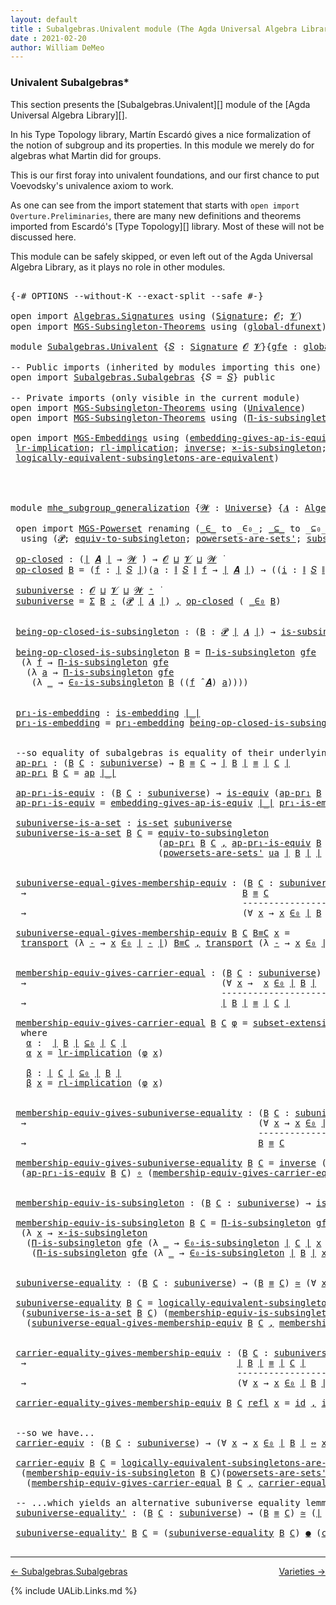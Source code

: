 ```yaml
---
layout: default
title : Subalgebras.Univalent module (The Agda Universal Algebra Library)
date : 2021-02-20
author: William DeMeo
---
```


### <a id="univalent-subalgebras">Univalent Subalgebras*</a>

This section presents the [Subalgebras.Univalent][] module of the [Agda Universal Algebra Library][].

In his Type Topology library, Martín Escardó gives a nice formalization of the notion of subgroup and its properties.  In this module we merely do for algebras what Martin did for groups.


This is our first foray into univalent foundations, and our first chance to put Voevodsky's univalence axiom to work.

As one can see from the import statement that starts with `open import Overture.Preliminaries`, there are many new definitions and theorems imported from Escardó's [Type Topology][] library.  Most of these will not be discussed here.

This module can be safely skipped, or even left out of the Agda Universal Algebra Library, as it plays no role in other modules.


<pre class="Agda">

<a id="994" class="Symbol">{-#</a> <a id="998" class="Keyword">OPTIONS</a> <a id="1006" class="Pragma">--without-K</a> <a id="1018" class="Pragma">--exact-split</a> <a id="1032" class="Pragma">--safe</a> <a id="1039" class="Symbol">#-}</a>

<a id="1044" class="Keyword">open</a> <a id="1049" class="Keyword">import</a> <a id="1056" href="Algebras.Signatures.html" class="Module">Algebras.Signatures</a> <a id="1076" class="Keyword">using</a> <a id="1082" class="Symbol">(</a><a id="1083" href="Algebras.Signatures.html#626" class="Function">Signature</a><a id="1092" class="Symbol">;</a> <a id="1094" href="Overture.Preliminaries.html#8157" class="Generalizable">𝓞</a><a id="1095" class="Symbol">;</a> <a id="1097" href="Universes.html#262" class="Generalizable">𝓥</a><a id="1098" class="Symbol">)</a>
<a id="1100" class="Keyword">open</a> <a id="1105" class="Keyword">import</a> <a id="1112" href="MGS-Subsingleton-Theorems.html" class="Module">MGS-Subsingleton-Theorems</a> <a id="1138" class="Keyword">using</a> <a id="1144" class="Symbol">(</a><a id="1145" href="MGS-Subsingleton-Theorems.html#3468" class="Function">global-dfunext</a><a id="1159" class="Symbol">)</a>

<a id="1162" class="Keyword">module</a> <a id="1169" href="Subalgebras.Univalent.html" class="Module">Subalgebras.Univalent</a> <a id="1191" class="Symbol">{</a><a id="1192" href="Subalgebras.Univalent.html#1192" class="Bound">𝑆</a> <a id="1194" class="Symbol">:</a> <a id="1196" href="Algebras.Signatures.html#626" class="Function">Signature</a> <a id="1206" href="Overture.Preliminaries.html#8157" class="Generalizable">𝓞</a> <a id="1208" href="Universes.html#262" class="Generalizable">𝓥</a><a id="1209" class="Symbol">}{</a><a id="1211" href="Subalgebras.Univalent.html#1211" class="Bound">gfe</a> <a id="1215" class="Symbol">:</a> <a id="1217" href="MGS-Subsingleton-Theorems.html#3468" class="Function">global-dfunext</a><a id="1231" class="Symbol">}</a> <a id="1233" class="Keyword">where</a>

<a id="1240" class="Comment">-- Public imports (inherited by modules importing this one)</a>
<a id="1300" class="Keyword">open</a> <a id="1305" class="Keyword">import</a> <a id="1312" href="Subalgebras.Subalgebras.html" class="Module">Subalgebras.Subalgebras</a> <a id="1336" class="Symbol">{</a><a id="1337" class="Argument">𝑆</a> <a id="1339" class="Symbol">=</a> <a id="1341" href="Subalgebras.Univalent.html#1192" class="Bound">𝑆</a><a id="1342" class="Symbol">}</a> <a id="1344" class="Keyword">public</a>

<a id="1352" class="Comment">-- Private imports (only visible in the current module)</a>
<a id="1408" class="Keyword">open</a> <a id="1413" class="Keyword">import</a> <a id="1420" href="MGS-Subsingleton-Theorems.html" class="Module">MGS-Subsingleton-Theorems</a> <a id="1446" class="Keyword">using</a> <a id="1452" class="Symbol">(</a><a id="1453" href="MGS-Subsingleton-Theorems.html#2964" class="Function">Univalence</a><a id="1463" class="Symbol">)</a>
<a id="1465" class="Keyword">open</a> <a id="1470" class="Keyword">import</a> <a id="1477" href="MGS-Subsingleton-Theorems.html" class="Module">MGS-Subsingleton-Theorems</a> <a id="1503" class="Keyword">using</a> <a id="1509" class="Symbol">(</a><a id="1510" href="MGS-Subsingleton-Theorems.html#393" class="Function">Π-is-subsingleton</a><a id="1527" class="Symbol">)</a>

<a id="1530" class="Keyword">open</a> <a id="1535" class="Keyword">import</a> <a id="1542" href="MGS-Embeddings.html" class="Module">MGS-Embeddings</a> <a id="1557" class="Keyword">using</a> <a id="1563" class="Symbol">(</a><a id="1564" href="MGS-Embeddings.html#3808" class="Function">embedding-gives-ap-is-equiv</a><a id="1591" class="Symbol">;</a> <a id="1593" href="MGS-Embeddings.html#1089" class="Function">pr₁-embedding</a><a id="1606" class="Symbol">;</a>
 <a id="1609" href="MGS-MLTT.html#7135" class="Function">lr-implication</a><a id="1623" class="Symbol">;</a> <a id="1625" href="MGS-MLTT.html#7216" class="Function">rl-implication</a><a id="1639" class="Symbol">;</a> <a id="1641" href="MGS-Equivalences.html#979" class="Function">inverse</a><a id="1648" class="Symbol">;</a> <a id="1650" href="MGS-Solved-Exercises.html#6381" class="Function">×-is-subsingleton</a><a id="1667" class="Symbol">;</a> <a id="1669" href="MGS-Equivalences.html#4956" class="Function Operator">_≃_</a><a id="1672" class="Symbol">;</a> <a id="1674" href="MGS-Equivalences.html#6085" class="Function Operator">_●_</a><a id="1677" class="Symbol">;</a>
 <a id="1680" href="MGS-Solved-Exercises.html#5136" class="Function">logically-equivalent-subsingletons-are-equivalent</a><a id="1729" class="Symbol">)</a>




<a id="1735" class="Keyword">module</a> <a id="mhe_subgroup_generalization"></a><a id="1742" href="Subalgebras.Univalent.html#1742" class="Module Operator">mhe_subgroup_generalization</a> <a id="1770" class="Symbol">{</a><a id="1771" href="Subalgebras.Univalent.html#1771" class="Bound">𝓦</a> <a id="1773" class="Symbol">:</a> <a id="1775" href="Agda.Primitive.html#597" class="Function">Universe</a><a id="1783" class="Symbol">}</a> <a id="1785" class="Symbol">{</a><a id="1786" href="Subalgebras.Univalent.html#1786" class="Bound">𝑨</a> <a id="1788" class="Symbol">:</a> <a id="1790" href="Algebras.Algebras.html#968" class="Function">Algebra</a> <a id="1798" href="Subalgebras.Univalent.html#1771" class="Bound">𝓦</a> <a id="1800" href="Subalgebras.Univalent.html#1192" class="Bound">𝑆</a><a id="1801" class="Symbol">}</a> <a id="1803" class="Symbol">(</a><a id="1804" href="Subalgebras.Univalent.html#1804" class="Bound">ua</a> <a id="1807" class="Symbol">:</a> <a id="1809" href="MGS-Subsingleton-Theorems.html#2964" class="Function">Univalence</a><a id="1819" class="Symbol">)</a> <a id="1821" class="Keyword">where</a>

 <a id="1829" class="Keyword">open</a> <a id="1834" class="Keyword">import</a> <a id="1841" href="MGS-Powerset.html" class="Module">MGS-Powerset</a> <a id="1854" class="Keyword">renaming</a> <a id="1863" class="Symbol">(</a><a id="1864" href="MGS-Powerset.html#4924" class="Function Operator">_∈_</a> <a id="1868" class="Symbol">to</a> <a id="1871" class="Function Operator">_∈₀_</a><a id="1875" class="Symbol">;</a> <a id="1877" href="MGS-Powerset.html#4976" class="Function Operator">_⊆_</a> <a id="1881" class="Symbol">to</a> <a id="1884" class="Function Operator">_⊆₀_</a><a id="1888" class="Symbol">;</a> <a id="1890" href="MGS-Powerset.html#5040" class="Function">∈-is-subsingleton</a> <a id="1908" class="Symbol">to</a> <a id="1911" class="Function">∈₀-is-subsingleton</a><a id="1929" class="Symbol">)</a>
  <a id="1933" class="Keyword">using</a> <a id="1939" class="Symbol">(</a><a id="1940" href="MGS-Powerset.html#4551" class="Function">𝓟</a><a id="1941" class="Symbol">;</a> <a id="1943" href="MGS-Solved-Exercises.html#1652" class="Function">equiv-to-subsingleton</a><a id="1964" class="Symbol">;</a> <a id="1966" href="MGS-Powerset.html#4586" class="Function">powersets-are-sets&#39;</a><a id="1985" class="Symbol">;</a> <a id="1987" href="MGS-Powerset.html#6079" class="Function">subset-extensionality&#39;</a><a id="2009" class="Symbol">;</a> <a id="2011" href="MGS-Powerset.html#382" class="Function">propext</a><a id="2018" class="Symbol">;</a> <a id="2020" href="MGS-Powerset.html#2957" class="Function Operator">_holds</a><a id="2026" class="Symbol">;</a> <a id="2028" href="MGS-Powerset.html#2893" class="Function">Ω</a><a id="2029" class="Symbol">)</a>

 <a id="mhe_subgroup_generalization.op-closed"></a><a id="2033" href="Subalgebras.Univalent.html#2033" class="Function">op-closed</a> <a id="2043" class="Symbol">:</a> <a id="2045" class="Symbol">(</a><a id="2046" href="Overture.Preliminaries.html#13832" class="Function Operator">∣</a> <a id="2048" href="Subalgebras.Univalent.html#1786" class="Bound">𝑨</a> <a id="2050" href="Overture.Preliminaries.html#13832" class="Function Operator">∣</a> <a id="2052" class="Symbol">→</a> <a id="2054" href="Subalgebras.Univalent.html#1771" class="Bound">𝓦</a> <a id="2056" href="Universes.html#403" class="Function Operator">̇</a><a id="2057" class="Symbol">)</a> <a id="2059" class="Symbol">→</a> <a id="2061" href="Subalgebras.Univalent.html#1206" class="Bound">𝓞</a> <a id="2063" href="Agda.Primitive.html#810" class="Function Operator">⊔</a> <a id="2065" href="Subalgebras.Univalent.html#1208" class="Bound">𝓥</a> <a id="2067" href="Agda.Primitive.html#810" class="Function Operator">⊔</a> <a id="2069" href="Subalgebras.Univalent.html#1771" class="Bound">𝓦</a> <a id="2071" href="Universes.html#403" class="Function Operator">̇</a>
 <a id="2074" href="Subalgebras.Univalent.html#2033" class="Function">op-closed</a> <a id="2084" href="Subalgebras.Univalent.html#2084" class="Bound">B</a> <a id="2086" class="Symbol">=</a> <a id="2088" class="Symbol">(</a><a id="2089" href="Subalgebras.Univalent.html#2089" class="Bound">f</a> <a id="2091" class="Symbol">:</a> <a id="2093" href="Overture.Preliminaries.html#13832" class="Function Operator">∣</a> <a id="2095" href="Subalgebras.Univalent.html#1192" class="Bound">𝑆</a> <a id="2097" href="Overture.Preliminaries.html#13832" class="Function Operator">∣</a><a id="2098" class="Symbol">)(</a><a id="2100" href="Subalgebras.Univalent.html#2100" class="Bound">a</a> <a id="2102" class="Symbol">:</a> <a id="2104" href="Overture.Preliminaries.html#13884" class="Function Operator">∥</a> <a id="2106" href="Subalgebras.Univalent.html#1192" class="Bound">𝑆</a> <a id="2108" href="Overture.Preliminaries.html#13884" class="Function Operator">∥</a> <a id="2110" href="Subalgebras.Univalent.html#2089" class="Bound">f</a> <a id="2112" class="Symbol">→</a> <a id="2114" href="Overture.Preliminaries.html#13832" class="Function Operator">∣</a> <a id="2116" href="Subalgebras.Univalent.html#1786" class="Bound">𝑨</a> <a id="2118" href="Overture.Preliminaries.html#13832" class="Function Operator">∣</a><a id="2119" class="Symbol">)</a> <a id="2121" class="Symbol">→</a> <a id="2123" class="Symbol">((</a><a id="2125" href="Subalgebras.Univalent.html#2125" class="Bound">i</a> <a id="2127" class="Symbol">:</a> <a id="2129" href="Overture.Preliminaries.html#13884" class="Function Operator">∥</a> <a id="2131" href="Subalgebras.Univalent.html#1192" class="Bound">𝑆</a> <a id="2133" href="Overture.Preliminaries.html#13884" class="Function Operator">∥</a> <a id="2135" href="Subalgebras.Univalent.html#2089" class="Bound">f</a><a id="2136" class="Symbol">)</a> <a id="2138" class="Symbol">→</a> <a id="2140" href="Subalgebras.Univalent.html#2084" class="Bound">B</a> <a id="2142" class="Symbol">(</a><a id="2143" href="Subalgebras.Univalent.html#2100" class="Bound">a</a> <a id="2145" href="Subalgebras.Univalent.html#2125" class="Bound">i</a><a id="2146" class="Symbol">))</a> <a id="2149" class="Symbol">→</a> <a id="2151" href="Subalgebras.Univalent.html#2084" class="Bound">B</a> <a id="2153" class="Symbol">((</a><a id="2155" href="Subalgebras.Univalent.html#2089" class="Bound">f</a> <a id="2157" href="Algebras.Algebras.html#3204" class="Function Operator">̂</a> <a id="2159" href="Subalgebras.Univalent.html#1786" class="Bound">𝑨</a><a id="2160" class="Symbol">)</a> <a id="2162" href="Subalgebras.Univalent.html#2100" class="Bound">a</a><a id="2163" class="Symbol">)</a>

 <a id="mhe_subgroup_generalization.subuniverse"></a><a id="2167" href="Subalgebras.Univalent.html#2167" class="Function">subuniverse</a> <a id="2179" class="Symbol">:</a> <a id="2181" href="Subalgebras.Univalent.html#1206" class="Bound">𝓞</a> <a id="2183" href="Agda.Primitive.html#810" class="Function Operator">⊔</a> <a id="2185" href="Subalgebras.Univalent.html#1208" class="Bound">𝓥</a> <a id="2187" href="Agda.Primitive.html#810" class="Function Operator">⊔</a> <a id="2189" href="Subalgebras.Univalent.html#1771" class="Bound">𝓦</a> <a id="2191" href="Agda.Primitive.html#780" class="Function Operator">⁺</a> <a id="2193" href="Universes.html#403" class="Function Operator">̇</a>
 <a id="2196" href="Subalgebras.Univalent.html#2167" class="Function">subuniverse</a> <a id="2208" class="Symbol">=</a> <a id="2210" href="MGS-MLTT.html#3074" class="Function">Σ</a> <a id="2212" href="Subalgebras.Univalent.html#2212" class="Bound">B</a> <a id="2214" href="MGS-MLTT.html#3074" class="Function">꞉</a> <a id="2216" class="Symbol">(</a><a id="2217" href="MGS-Powerset.html#4551" class="Function">𝓟</a> <a id="2219" href="Overture.Preliminaries.html#13832" class="Function Operator">∣</a> <a id="2221" href="Subalgebras.Univalent.html#1786" class="Bound">𝑨</a> <a id="2223" href="Overture.Preliminaries.html#13832" class="Function Operator">∣</a><a id="2224" class="Symbol">)</a> <a id="2226" href="MGS-MLTT.html#3074" class="Function">,</a> <a id="2228" href="Subalgebras.Univalent.html#2033" class="Function">op-closed</a> <a id="2238" class="Symbol">(</a> <a id="2240" href="Subalgebras.Univalent.html#1871" class="Function Operator">_∈₀</a> <a id="2244" href="Subalgebras.Univalent.html#2212" class="Bound">B</a><a id="2245" class="Symbol">)</a>


 <a id="mhe_subgroup_generalization.being-op-closed-is-subsingleton"></a><a id="2250" href="Subalgebras.Univalent.html#2250" class="Function">being-op-closed-is-subsingleton</a> <a id="2282" class="Symbol">:</a> <a id="2284" class="Symbol">(</a><a id="2285" href="Subalgebras.Univalent.html#2285" class="Bound">B</a> <a id="2287" class="Symbol">:</a> <a id="2289" href="MGS-Powerset.html#4551" class="Function">𝓟</a> <a id="2291" href="Overture.Preliminaries.html#13832" class="Function Operator">∣</a> <a id="2293" href="Subalgebras.Univalent.html#1786" class="Bound">𝑨</a> <a id="2295" href="Overture.Preliminaries.html#13832" class="Function Operator">∣</a><a id="2296" class="Symbol">)</a> <a id="2298" class="Symbol">→</a> <a id="2300" href="MGS-Basic-UF.html#743" class="Function">is-subsingleton</a> <a id="2316" class="Symbol">(</a><a id="2317" href="Subalgebras.Univalent.html#2033" class="Function">op-closed</a> <a id="2327" class="Symbol">(</a> <a id="2329" href="Subalgebras.Univalent.html#1871" class="Function Operator">_∈₀</a> <a id="2333" href="Subalgebras.Univalent.html#2285" class="Bound">B</a> <a id="2335" class="Symbol">))</a>

 <a id="2340" href="Subalgebras.Univalent.html#2250" class="Function">being-op-closed-is-subsingleton</a> <a id="2372" href="Subalgebras.Univalent.html#2372" class="Bound">B</a> <a id="2374" class="Symbol">=</a> <a id="2376" href="MGS-Subsingleton-Theorems.html#393" class="Function">Π-is-subsingleton</a> <a id="2394" href="Subalgebras.Univalent.html#1211" class="Bound">gfe</a>
  <a id="2400" class="Symbol">(λ</a> <a id="2403" href="Subalgebras.Univalent.html#2403" class="Bound">f</a> <a id="2405" class="Symbol">→</a> <a id="2407" href="MGS-Subsingleton-Theorems.html#393" class="Function">Π-is-subsingleton</a> <a id="2425" href="Subalgebras.Univalent.html#1211" class="Bound">gfe</a>
   <a id="2432" class="Symbol">(λ</a> <a id="2435" href="Subalgebras.Univalent.html#2435" class="Bound">a</a> <a id="2437" class="Symbol">→</a> <a id="2439" href="MGS-Subsingleton-Theorems.html#393" class="Function">Π-is-subsingleton</a> <a id="2457" href="Subalgebras.Univalent.html#1211" class="Bound">gfe</a>
    <a id="2465" class="Symbol">(λ</a> <a id="2468" href="Subalgebras.Univalent.html#2468" class="Bound">_</a> <a id="2470" class="Symbol">→</a> <a id="2472" href="Subalgebras.Univalent.html#1911" class="Function">∈₀-is-subsingleton</a> <a id="2491" href="Subalgebras.Univalent.html#2372" class="Bound">B</a> <a id="2493" class="Symbol">((</a><a id="2495" href="Subalgebras.Univalent.html#2403" class="Bound">f</a> <a id="2497" href="Algebras.Algebras.html#3204" class="Function Operator">̂</a> <a id="2499" href="Subalgebras.Univalent.html#1786" class="Bound">𝑨</a><a id="2500" class="Symbol">)</a> <a id="2502" href="Subalgebras.Univalent.html#2435" class="Bound">a</a><a id="2503" class="Symbol">))))</a>


 <a id="mhe_subgroup_generalization.pr₁-is-embedding"></a><a id="2511" href="Subalgebras.Univalent.html#2511" class="Function">pr₁-is-embedding</a> <a id="2528" class="Symbol">:</a> <a id="2530" href="MGS-Embeddings.html#384" class="Function">is-embedding</a> <a id="2543" href="Overture.Preliminaries.html#13832" class="Function Operator">∣_∣</a>
 <a id="2548" href="Subalgebras.Univalent.html#2511" class="Function">pr₁-is-embedding</a> <a id="2565" class="Symbol">=</a> <a id="2567" href="MGS-Embeddings.html#1089" class="Function">pr₁-embedding</a> <a id="2581" href="Subalgebras.Univalent.html#2250" class="Function">being-op-closed-is-subsingleton</a>


 <a id="2616" class="Comment">--so equality of subalgebras is equality of their underlying subsets in the powerset:</a>
 <a id="mhe_subgroup_generalization.ap-pr₁"></a><a id="2703" href="Subalgebras.Univalent.html#2703" class="Function">ap-pr₁</a> <a id="2710" class="Symbol">:</a> <a id="2712" class="Symbol">(</a><a id="2713" href="Subalgebras.Univalent.html#2713" class="Bound">B</a> <a id="2715" href="Subalgebras.Univalent.html#2715" class="Bound">C</a> <a id="2717" class="Symbol">:</a> <a id="2719" href="Subalgebras.Univalent.html#2167" class="Function">subuniverse</a><a id="2730" class="Symbol">)</a> <a id="2732" class="Symbol">→</a> <a id="2734" href="Subalgebras.Univalent.html#2713" class="Bound">B</a> <a id="2736" href="Overture.Equality.html#2419" class="Datatype Operator">≡</a> <a id="2738" href="Subalgebras.Univalent.html#2715" class="Bound">C</a> <a id="2740" class="Symbol">→</a> <a id="2742" href="Overture.Preliminaries.html#13832" class="Function Operator">∣</a> <a id="2744" href="Subalgebras.Univalent.html#2713" class="Bound">B</a> <a id="2746" href="Overture.Preliminaries.html#13832" class="Function Operator">∣</a> <a id="2748" href="Overture.Equality.html#2419" class="Datatype Operator">≡</a> <a id="2750" href="Overture.Preliminaries.html#13832" class="Function Operator">∣</a> <a id="2752" href="Subalgebras.Univalent.html#2715" class="Bound">C</a> <a id="2754" href="Overture.Preliminaries.html#13832" class="Function Operator">∣</a>
 <a id="2757" href="Subalgebras.Univalent.html#2703" class="Function">ap-pr₁</a> <a id="2764" href="Subalgebras.Univalent.html#2764" class="Bound">B</a> <a id="2766" href="Subalgebras.Univalent.html#2766" class="Bound">C</a> <a id="2768" class="Symbol">=</a> <a id="2770" href="MGS-MLTT.html#6613" class="Function">ap</a> <a id="2773" href="Overture.Preliminaries.html#13832" class="Function Operator">∣_∣</a>

 <a id="mhe_subgroup_generalization.ap-pr₁-is-equiv"></a><a id="2779" href="Subalgebras.Univalent.html#2779" class="Function">ap-pr₁-is-equiv</a> <a id="2795" class="Symbol">:</a> <a id="2797" class="Symbol">(</a><a id="2798" href="Subalgebras.Univalent.html#2798" class="Bound">B</a> <a id="2800" href="Subalgebras.Univalent.html#2800" class="Bound">C</a> <a id="2802" class="Symbol">:</a> <a id="2804" href="Subalgebras.Univalent.html#2167" class="Function">subuniverse</a><a id="2815" class="Symbol">)</a> <a id="2817" class="Symbol">→</a> <a id="2819" href="MGS-Equivalences.html#868" class="Function">is-equiv</a> <a id="2828" class="Symbol">(</a><a id="2829" href="Subalgebras.Univalent.html#2703" class="Function">ap-pr₁</a> <a id="2836" href="Subalgebras.Univalent.html#2798" class="Bound">B</a> <a id="2838" href="Subalgebras.Univalent.html#2800" class="Bound">C</a><a id="2839" class="Symbol">)</a>
 <a id="2842" href="Subalgebras.Univalent.html#2779" class="Function">ap-pr₁-is-equiv</a> <a id="2858" class="Symbol">=</a> <a id="2860" href="MGS-Embeddings.html#3808" class="Function">embedding-gives-ap-is-equiv</a> <a id="2888" href="Overture.Preliminaries.html#13832" class="Function Operator">∣_∣</a> <a id="2892" href="Subalgebras.Univalent.html#2511" class="Function">pr₁-is-embedding</a>

 <a id="mhe_subgroup_generalization.subuniverse-is-a-set"></a><a id="2911" href="Subalgebras.Univalent.html#2911" class="Function">subuniverse-is-a-set</a> <a id="2932" class="Symbol">:</a> <a id="2934" href="MGS-Basic-UF.html#1925" class="Function">is-set</a> <a id="2941" href="Subalgebras.Univalent.html#2167" class="Function">subuniverse</a>
 <a id="2954" href="Subalgebras.Univalent.html#2911" class="Function">subuniverse-is-a-set</a> <a id="2975" href="Subalgebras.Univalent.html#2975" class="Bound">B</a> <a id="2977" href="Subalgebras.Univalent.html#2977" class="Bound">C</a> <a id="2979" class="Symbol">=</a> <a id="2981" href="MGS-Solved-Exercises.html#1652" class="Function">equiv-to-subsingleton</a>
                            <a id="3031" class="Symbol">(</a><a id="3032" href="Subalgebras.Univalent.html#2703" class="Function">ap-pr₁</a> <a id="3039" href="Subalgebras.Univalent.html#2975" class="Bound">B</a> <a id="3041" href="Subalgebras.Univalent.html#2977" class="Bound">C</a> <a id="3043" href="Overture.Preliminaries.html#13136" class="InductiveConstructor Operator">,</a> <a id="3045" href="Subalgebras.Univalent.html#2779" class="Function">ap-pr₁-is-equiv</a> <a id="3061" href="Subalgebras.Univalent.html#2975" class="Bound">B</a> <a id="3063" href="Subalgebras.Univalent.html#2977" class="Bound">C</a><a id="3064" class="Symbol">)</a>
                            <a id="3094" class="Symbol">(</a><a id="3095" href="MGS-Powerset.html#4586" class="Function">powersets-are-sets&#39;</a> <a id="3115" href="Subalgebras.Univalent.html#1804" class="Bound">ua</a> <a id="3118" href="Overture.Preliminaries.html#13832" class="Function Operator">∣</a> <a id="3120" href="Subalgebras.Univalent.html#2975" class="Bound">B</a> <a id="3122" href="Overture.Preliminaries.html#13832" class="Function Operator">∣</a> <a id="3124" href="Overture.Preliminaries.html#13832" class="Function Operator">∣</a> <a id="3126" href="Subalgebras.Univalent.html#2977" class="Bound">C</a> <a id="3128" href="Overture.Preliminaries.html#13832" class="Function Operator">∣</a><a id="3129" class="Symbol">)</a>


 <a id="mhe_subgroup_generalization.subuniverse-equal-gives-membership-equiv"></a><a id="3134" href="Subalgebras.Univalent.html#3134" class="Function">subuniverse-equal-gives-membership-equiv</a> <a id="3175" class="Symbol">:</a> <a id="3177" class="Symbol">(</a><a id="3178" href="Subalgebras.Univalent.html#3178" class="Bound">B</a> <a id="3180" href="Subalgebras.Univalent.html#3180" class="Bound">C</a> <a id="3182" class="Symbol">:</a> <a id="3184" href="Subalgebras.Univalent.html#2167" class="Function">subuniverse</a><a id="3195" class="Symbol">)</a>
  <a id="3199" class="Symbol">→</a>                                         <a id="3241" href="Subalgebras.Univalent.html#3178" class="Bound">B</a> <a id="3243" href="Overture.Equality.html#2419" class="Datatype Operator">≡</a> <a id="3245" href="Subalgebras.Univalent.html#3180" class="Bound">C</a>
                                            <a id="3291" class="Comment">---------------------</a>
  <a id="3315" class="Symbol">→</a>                                         <a id="3357" class="Symbol">(∀</a> <a id="3360" href="Subalgebras.Univalent.html#3360" class="Bound">x</a> <a id="3362" class="Symbol">→</a> <a id="3364" href="Subalgebras.Univalent.html#3360" class="Bound">x</a> <a id="3366" href="Subalgebras.Univalent.html#1871" class="Function Operator">∈₀</a> <a id="3369" href="Overture.Preliminaries.html#13832" class="Function Operator">∣</a> <a id="3371" href="Subalgebras.Univalent.html#3178" class="Bound">B</a> <a id="3373" href="Overture.Preliminaries.html#13832" class="Function Operator">∣</a> <a id="3375" href="MGS-MLTT.html#7082" class="Function Operator">⇔</a> <a id="3377" href="Subalgebras.Univalent.html#3360" class="Bound">x</a> <a id="3379" href="Subalgebras.Univalent.html#1871" class="Function Operator">∈₀</a> <a id="3382" href="Overture.Preliminaries.html#13832" class="Function Operator">∣</a> <a id="3384" href="Subalgebras.Univalent.html#3180" class="Bound">C</a> <a id="3386" href="Overture.Preliminaries.html#13832" class="Function Operator">∣</a><a id="3387" class="Symbol">)</a>

 <a id="3391" href="Subalgebras.Univalent.html#3134" class="Function">subuniverse-equal-gives-membership-equiv</a> <a id="3432" href="Subalgebras.Univalent.html#3432" class="Bound">B</a> <a id="3434" href="Subalgebras.Univalent.html#3434" class="Bound">C</a> <a id="3436" href="Subalgebras.Univalent.html#3436" class="Bound">B≡C</a> <a id="3440" href="Subalgebras.Univalent.html#3440" class="Bound">x</a> <a id="3442" class="Symbol">=</a>
  <a id="3446" href="MGS-MLTT.html#4946" class="Function">transport</a> <a id="3456" class="Symbol">(λ</a> <a id="3459" href="Subalgebras.Univalent.html#3459" class="Bound">-</a> <a id="3461" class="Symbol">→</a> <a id="3463" href="Subalgebras.Univalent.html#3440" class="Bound">x</a> <a id="3465" href="Subalgebras.Univalent.html#1871" class="Function Operator">∈₀</a> <a id="3468" href="Overture.Preliminaries.html#13832" class="Function Operator">∣</a> <a id="3470" href="Subalgebras.Univalent.html#3459" class="Bound">-</a> <a id="3472" href="Overture.Preliminaries.html#13832" class="Function Operator">∣</a><a id="3473" class="Symbol">)</a> <a id="3475" href="Subalgebras.Univalent.html#3436" class="Bound">B≡C</a> <a id="3479" href="Overture.Preliminaries.html#13136" class="InductiveConstructor Operator">,</a> <a id="3481" href="MGS-MLTT.html#4946" class="Function">transport</a> <a id="3491" class="Symbol">(λ</a> <a id="3494" href="Subalgebras.Univalent.html#3494" class="Bound">-</a> <a id="3496" class="Symbol">→</a> <a id="3498" href="Subalgebras.Univalent.html#3440" class="Bound">x</a> <a id="3500" href="Subalgebras.Univalent.html#1871" class="Function Operator">∈₀</a> <a id="3503" href="Overture.Preliminaries.html#13832" class="Function Operator">∣</a> <a id="3505" href="Subalgebras.Univalent.html#3494" class="Bound">-</a> <a id="3507" href="Overture.Preliminaries.html#13832" class="Function Operator">∣</a> <a id="3509" class="Symbol">)</a> <a id="3511" class="Symbol">(</a> <a id="3513" href="Subalgebras.Univalent.html#3436" class="Bound">B≡C</a> <a id="3517" href="MGS-MLTT.html#6125" class="Function Operator">⁻¹</a> <a id="3520" class="Symbol">)</a>


 <a id="mhe_subgroup_generalization.membership-equiv-gives-carrier-equal"></a><a id="3525" href="Subalgebras.Univalent.html#3525" class="Function">membership-equiv-gives-carrier-equal</a> <a id="3562" class="Symbol">:</a> <a id="3564" class="Symbol">(</a><a id="3565" href="Subalgebras.Univalent.html#3565" class="Bound">B</a> <a id="3567" href="Subalgebras.Univalent.html#3567" class="Bound">C</a> <a id="3569" class="Symbol">:</a> <a id="3571" href="Subalgebras.Univalent.html#2167" class="Function">subuniverse</a><a id="3582" class="Symbol">)</a>
  <a id="3586" class="Symbol">→</a>                                     <a id="3624" class="Symbol">(∀</a> <a id="3627" href="Subalgebras.Univalent.html#3627" class="Bound">x</a> <a id="3629" class="Symbol">→</a>  <a id="3632" href="Subalgebras.Univalent.html#3627" class="Bound">x</a> <a id="3634" href="Subalgebras.Univalent.html#1871" class="Function Operator">∈₀</a> <a id="3637" href="Overture.Preliminaries.html#13832" class="Function Operator">∣</a> <a id="3639" href="Subalgebras.Univalent.html#3565" class="Bound">B</a> <a id="3641" href="Overture.Preliminaries.html#13832" class="Function Operator">∣</a>  <a id="3644" href="MGS-MLTT.html#7082" class="Function Operator">⇔</a>  <a id="3647" href="Subalgebras.Univalent.html#3627" class="Bound">x</a> <a id="3649" href="Subalgebras.Univalent.html#1871" class="Function Operator">∈₀</a> <a id="3652" href="Overture.Preliminaries.html#13832" class="Function Operator">∣</a> <a id="3654" href="Subalgebras.Univalent.html#3567" class="Bound">C</a> <a id="3656" href="Overture.Preliminaries.html#13832" class="Function Operator">∣</a><a id="3657" class="Symbol">)</a>
                                        <a id="3699" class="Comment">--------------------------------</a>
  <a id="3734" class="Symbol">→</a>                                     <a id="3772" href="Overture.Preliminaries.html#13832" class="Function Operator">∣</a> <a id="3774" href="Subalgebras.Univalent.html#3565" class="Bound">B</a> <a id="3776" href="Overture.Preliminaries.html#13832" class="Function Operator">∣</a> <a id="3778" href="Overture.Equality.html#2419" class="Datatype Operator">≡</a> <a id="3780" href="Overture.Preliminaries.html#13832" class="Function Operator">∣</a> <a id="3782" href="Subalgebras.Univalent.html#3567" class="Bound">C</a> <a id="3784" href="Overture.Preliminaries.html#13832" class="Function Operator">∣</a>

 <a id="3788" href="Subalgebras.Univalent.html#3525" class="Function">membership-equiv-gives-carrier-equal</a> <a id="3825" href="Subalgebras.Univalent.html#3825" class="Bound">B</a> <a id="3827" href="Subalgebras.Univalent.html#3827" class="Bound">C</a> <a id="3829" href="Subalgebras.Univalent.html#3829" class="Bound">φ</a> <a id="3831" class="Symbol">=</a> <a id="3833" href="MGS-Powerset.html#6079" class="Function">subset-extensionality&#39;</a> <a id="3856" href="Subalgebras.Univalent.html#1804" class="Bound">ua</a> <a id="3859" href="Subalgebras.Univalent.html#3874" class="Function">α</a> <a id="3861" href="Subalgebras.Univalent.html#3928" class="Function">β</a>
  <a id="3865" class="Keyword">where</a>
   <a id="3874" href="Subalgebras.Univalent.html#3874" class="Function">α</a> <a id="3876" class="Symbol">:</a>  <a id="3879" href="Overture.Preliminaries.html#13832" class="Function Operator">∣</a> <a id="3881" href="Subalgebras.Univalent.html#3825" class="Bound">B</a> <a id="3883" href="Overture.Preliminaries.html#13832" class="Function Operator">∣</a> <a id="3885" href="Subalgebras.Univalent.html#1884" class="Function Operator">⊆₀</a> <a id="3888" href="Overture.Preliminaries.html#13832" class="Function Operator">∣</a> <a id="3890" href="Subalgebras.Univalent.html#3827" class="Bound">C</a> <a id="3892" href="Overture.Preliminaries.html#13832" class="Function Operator">∣</a>
   <a id="3897" href="Subalgebras.Univalent.html#3874" class="Function">α</a> <a id="3899" href="Subalgebras.Univalent.html#3899" class="Bound">x</a> <a id="3901" class="Symbol">=</a> <a id="3903" href="MGS-MLTT.html#7135" class="Function">lr-implication</a> <a id="3918" class="Symbol">(</a><a id="3919" href="Subalgebras.Univalent.html#3829" class="Bound">φ</a> <a id="3921" href="Subalgebras.Univalent.html#3899" class="Bound">x</a><a id="3922" class="Symbol">)</a>

   <a id="3928" href="Subalgebras.Univalent.html#3928" class="Function">β</a> <a id="3930" class="Symbol">:</a> <a id="3932" href="Overture.Preliminaries.html#13832" class="Function Operator">∣</a> <a id="3934" href="Subalgebras.Univalent.html#3827" class="Bound">C</a> <a id="3936" href="Overture.Preliminaries.html#13832" class="Function Operator">∣</a> <a id="3938" href="Subalgebras.Univalent.html#1884" class="Function Operator">⊆₀</a> <a id="3941" href="Overture.Preliminaries.html#13832" class="Function Operator">∣</a> <a id="3943" href="Subalgebras.Univalent.html#3825" class="Bound">B</a> <a id="3945" href="Overture.Preliminaries.html#13832" class="Function Operator">∣</a>
   <a id="3950" href="Subalgebras.Univalent.html#3928" class="Function">β</a> <a id="3952" href="Subalgebras.Univalent.html#3952" class="Bound">x</a> <a id="3954" class="Symbol">=</a> <a id="3956" href="MGS-MLTT.html#7216" class="Function">rl-implication</a> <a id="3971" class="Symbol">(</a><a id="3972" href="Subalgebras.Univalent.html#3829" class="Bound">φ</a> <a id="3974" href="Subalgebras.Univalent.html#3952" class="Bound">x</a><a id="3975" class="Symbol">)</a>


 <a id="mhe_subgroup_generalization.membership-equiv-gives-subuniverse-equality"></a><a id="3980" href="Subalgebras.Univalent.html#3980" class="Function">membership-equiv-gives-subuniverse-equality</a> <a id="4024" class="Symbol">:</a> <a id="4026" class="Symbol">(</a><a id="4027" href="Subalgebras.Univalent.html#4027" class="Bound">B</a> <a id="4029" href="Subalgebras.Univalent.html#4029" class="Bound">C</a> <a id="4031" class="Symbol">:</a> <a id="4033" href="Subalgebras.Univalent.html#2167" class="Function">subuniverse</a><a id="4044" class="Symbol">)</a>
  <a id="4048" class="Symbol">→</a>                                            <a id="4093" class="Symbol">(∀</a> <a id="4096" href="Subalgebras.Univalent.html#4096" class="Bound">x</a> <a id="4098" class="Symbol">→</a> <a id="4100" href="Subalgebras.Univalent.html#4096" class="Bound">x</a> <a id="4102" href="Subalgebras.Univalent.html#1871" class="Function Operator">∈₀</a> <a id="4105" href="Overture.Preliminaries.html#13832" class="Function Operator">∣</a> <a id="4107" href="Subalgebras.Univalent.html#4027" class="Bound">B</a> <a id="4109" href="Overture.Preliminaries.html#13832" class="Function Operator">∣</a> <a id="4111" href="MGS-MLTT.html#7082" class="Function Operator">⇔</a> <a id="4113" href="Subalgebras.Univalent.html#4096" class="Bound">x</a> <a id="4115" href="Subalgebras.Univalent.html#1871" class="Function Operator">∈₀</a> <a id="4118" href="Overture.Preliminaries.html#13832" class="Function Operator">∣</a> <a id="4120" href="Subalgebras.Univalent.html#4029" class="Bound">C</a> <a id="4122" href="Overture.Preliminaries.html#13832" class="Function Operator">∣</a><a id="4123" class="Symbol">)</a>
                                               <a id="4172" class="Comment">-----------------------------</a>
  <a id="4204" class="Symbol">→</a>                                            <a id="4249" href="Subalgebras.Univalent.html#4027" class="Bound">B</a> <a id="4251" href="Overture.Equality.html#2419" class="Datatype Operator">≡</a> <a id="4253" href="Subalgebras.Univalent.html#4029" class="Bound">C</a>

 <a id="4257" href="Subalgebras.Univalent.html#3980" class="Function">membership-equiv-gives-subuniverse-equality</a> <a id="4301" href="Subalgebras.Univalent.html#4301" class="Bound">B</a> <a id="4303" href="Subalgebras.Univalent.html#4303" class="Bound">C</a> <a id="4305" class="Symbol">=</a> <a id="4307" href="MGS-Equivalences.html#979" class="Function">inverse</a> <a id="4315" class="Symbol">(</a><a id="4316" href="Subalgebras.Univalent.html#2703" class="Function">ap-pr₁</a> <a id="4323" href="Subalgebras.Univalent.html#4301" class="Bound">B</a> <a id="4325" href="Subalgebras.Univalent.html#4303" class="Bound">C</a><a id="4326" class="Symbol">)</a>
  <a id="4330" class="Symbol">(</a><a id="4331" href="Subalgebras.Univalent.html#2779" class="Function">ap-pr₁-is-equiv</a> <a id="4347" href="Subalgebras.Univalent.html#4301" class="Bound">B</a> <a id="4349" href="Subalgebras.Univalent.html#4303" class="Bound">C</a><a id="4350" class="Symbol">)</a> <a id="4352" href="MGS-MLTT.html#3813" class="Function Operator">∘</a> <a id="4354" class="Symbol">(</a><a id="4355" href="Subalgebras.Univalent.html#3525" class="Function">membership-equiv-gives-carrier-equal</a> <a id="4392" href="Subalgebras.Univalent.html#4301" class="Bound">B</a> <a id="4394" href="Subalgebras.Univalent.html#4303" class="Bound">C</a><a id="4395" class="Symbol">)</a>


 <a id="mhe_subgroup_generalization.membership-equiv-is-subsingleton"></a><a id="4400" href="Subalgebras.Univalent.html#4400" class="Function">membership-equiv-is-subsingleton</a> <a id="4433" class="Symbol">:</a> <a id="4435" class="Symbol">(</a><a id="4436" href="Subalgebras.Univalent.html#4436" class="Bound">B</a> <a id="4438" href="Subalgebras.Univalent.html#4438" class="Bound">C</a> <a id="4440" class="Symbol">:</a> <a id="4442" href="Subalgebras.Univalent.html#2167" class="Function">subuniverse</a><a id="4453" class="Symbol">)</a> <a id="4455" class="Symbol">→</a> <a id="4457" href="MGS-Basic-UF.html#743" class="Function">is-subsingleton</a> <a id="4473" class="Symbol">(∀</a> <a id="4476" href="Subalgebras.Univalent.html#4476" class="Bound">x</a> <a id="4478" class="Symbol">→</a> <a id="4480" href="Subalgebras.Univalent.html#4476" class="Bound">x</a> <a id="4482" href="Subalgebras.Univalent.html#1871" class="Function Operator">∈₀</a> <a id="4485" href="Overture.Preliminaries.html#13832" class="Function Operator">∣</a> <a id="4487" href="Subalgebras.Univalent.html#4436" class="Bound">B</a> <a id="4489" href="Overture.Preliminaries.html#13832" class="Function Operator">∣</a> <a id="4491" href="MGS-MLTT.html#7082" class="Function Operator">⇔</a> <a id="4493" href="Subalgebras.Univalent.html#4476" class="Bound">x</a> <a id="4495" href="Subalgebras.Univalent.html#1871" class="Function Operator">∈₀</a> <a id="4498" href="Overture.Preliminaries.html#13832" class="Function Operator">∣</a> <a id="4500" href="Subalgebras.Univalent.html#4438" class="Bound">C</a> <a id="4502" href="Overture.Preliminaries.html#13832" class="Function Operator">∣</a><a id="4503" class="Symbol">)</a>

 <a id="4507" href="Subalgebras.Univalent.html#4400" class="Function">membership-equiv-is-subsingleton</a> <a id="4540" href="Subalgebras.Univalent.html#4540" class="Bound">B</a> <a id="4542" href="Subalgebras.Univalent.html#4542" class="Bound">C</a> <a id="4544" class="Symbol">=</a> <a id="4546" href="MGS-Subsingleton-Theorems.html#393" class="Function">Π-is-subsingleton</a> <a id="4564" href="Subalgebras.Univalent.html#1211" class="Bound">gfe</a>
  <a id="4570" class="Symbol">(λ</a> <a id="4573" href="Subalgebras.Univalent.html#4573" class="Bound">x</a> <a id="4575" class="Symbol">→</a> <a id="4577" href="MGS-Solved-Exercises.html#6381" class="Function">×-is-subsingleton</a>
   <a id="4598" class="Symbol">(</a><a id="4599" href="MGS-Subsingleton-Theorems.html#393" class="Function">Π-is-subsingleton</a> <a id="4617" href="Subalgebras.Univalent.html#1211" class="Bound">gfe</a> <a id="4621" class="Symbol">(λ</a> <a id="4624" href="Subalgebras.Univalent.html#4624" class="Bound">_</a> <a id="4626" class="Symbol">→</a> <a id="4628" href="Subalgebras.Univalent.html#1911" class="Function">∈₀-is-subsingleton</a> <a id="4647" href="Overture.Preliminaries.html#13832" class="Function Operator">∣</a> <a id="4649" href="Subalgebras.Univalent.html#4542" class="Bound">C</a> <a id="4651" href="Overture.Preliminaries.html#13832" class="Function Operator">∣</a> <a id="4653" href="Subalgebras.Univalent.html#4573" class="Bound">x</a> <a id="4655" class="Symbol">))</a>
    <a id="4662" class="Symbol">(</a><a id="4663" href="MGS-Subsingleton-Theorems.html#393" class="Function">Π-is-subsingleton</a> <a id="4681" href="Subalgebras.Univalent.html#1211" class="Bound">gfe</a> <a id="4685" class="Symbol">(λ</a> <a id="4688" href="Subalgebras.Univalent.html#4688" class="Bound">_</a> <a id="4690" class="Symbol">→</a> <a id="4692" href="Subalgebras.Univalent.html#1911" class="Function">∈₀-is-subsingleton</a> <a id="4711" href="Overture.Preliminaries.html#13832" class="Function Operator">∣</a> <a id="4713" href="Subalgebras.Univalent.html#4540" class="Bound">B</a> <a id="4715" href="Overture.Preliminaries.html#13832" class="Function Operator">∣</a> <a id="4717" href="Subalgebras.Univalent.html#4573" class="Bound">x</a> <a id="4719" class="Symbol">)))</a>


 <a id="mhe_subgroup_generalization.subuniverse-equality"></a><a id="4726" href="Subalgebras.Univalent.html#4726" class="Function">subuniverse-equality</a> <a id="4747" class="Symbol">:</a> <a id="4749" class="Symbol">(</a><a id="4750" href="Subalgebras.Univalent.html#4750" class="Bound">B</a> <a id="4752" href="Subalgebras.Univalent.html#4752" class="Bound">C</a> <a id="4754" class="Symbol">:</a> <a id="4756" href="Subalgebras.Univalent.html#2167" class="Function">subuniverse</a><a id="4767" class="Symbol">)</a> <a id="4769" class="Symbol">→</a> <a id="4771" class="Symbol">(</a><a id="4772" href="Subalgebras.Univalent.html#4750" class="Bound">B</a> <a id="4774" href="Overture.Equality.html#2419" class="Datatype Operator">≡</a> <a id="4776" href="Subalgebras.Univalent.html#4752" class="Bound">C</a><a id="4777" class="Symbol">)</a> <a id="4779" href="MGS-Equivalences.html#4956" class="Function Operator">≃</a> <a id="4781" class="Symbol">(∀</a> <a id="4784" href="Subalgebras.Univalent.html#4784" class="Bound">x</a> <a id="4786" class="Symbol">→</a> <a id="4788" class="Symbol">(</a><a id="4789" href="Subalgebras.Univalent.html#4784" class="Bound">x</a> <a id="4791" href="Subalgebras.Univalent.html#1871" class="Function Operator">∈₀</a> <a id="4794" href="Overture.Preliminaries.html#13832" class="Function Operator">∣</a> <a id="4796" href="Subalgebras.Univalent.html#4750" class="Bound">B</a> <a id="4798" href="Overture.Preliminaries.html#13832" class="Function Operator">∣</a><a id="4799" class="Symbol">)</a> <a id="4801" href="MGS-MLTT.html#7082" class="Function Operator">⇔</a> <a id="4803" class="Symbol">(</a><a id="4804" href="Subalgebras.Univalent.html#4784" class="Bound">x</a> <a id="4806" href="Subalgebras.Univalent.html#1871" class="Function Operator">∈₀</a> <a id="4809" href="Overture.Preliminaries.html#13832" class="Function Operator">∣</a> <a id="4811" href="Subalgebras.Univalent.html#4752" class="Bound">C</a> <a id="4813" href="Overture.Preliminaries.html#13832" class="Function Operator">∣</a><a id="4814" class="Symbol">))</a>

 <a id="4819" href="Subalgebras.Univalent.html#4726" class="Function">subuniverse-equality</a> <a id="4840" href="Subalgebras.Univalent.html#4840" class="Bound">B</a> <a id="4842" href="Subalgebras.Univalent.html#4842" class="Bound">C</a> <a id="4844" class="Symbol">=</a> <a id="4846" href="MGS-Solved-Exercises.html#5136" class="Function">logically-equivalent-subsingletons-are-equivalent</a> <a id="4896" class="Symbol">_</a> <a id="4898" class="Symbol">_</a>
  <a id="4902" class="Symbol">(</a><a id="4903" href="Subalgebras.Univalent.html#2911" class="Function">subuniverse-is-a-set</a> <a id="4924" href="Subalgebras.Univalent.html#4840" class="Bound">B</a> <a id="4926" href="Subalgebras.Univalent.html#4842" class="Bound">C</a><a id="4927" class="Symbol">)</a> <a id="4929" class="Symbol">(</a><a id="4930" href="Subalgebras.Univalent.html#4400" class="Function">membership-equiv-is-subsingleton</a> <a id="4963" href="Subalgebras.Univalent.html#4840" class="Bound">B</a> <a id="4965" href="Subalgebras.Univalent.html#4842" class="Bound">C</a><a id="4966" class="Symbol">)</a>
   <a id="4971" class="Symbol">(</a><a id="4972" href="Subalgebras.Univalent.html#3134" class="Function">subuniverse-equal-gives-membership-equiv</a> <a id="5013" href="Subalgebras.Univalent.html#4840" class="Bound">B</a> <a id="5015" href="Subalgebras.Univalent.html#4842" class="Bound">C</a> <a id="5017" href="Overture.Preliminaries.html#13136" class="InductiveConstructor Operator">,</a> <a id="5019" href="Subalgebras.Univalent.html#3980" class="Function">membership-equiv-gives-subuniverse-equality</a> <a id="5063" href="Subalgebras.Univalent.html#4840" class="Bound">B</a> <a id="5065" href="Subalgebras.Univalent.html#4842" class="Bound">C</a><a id="5066" class="Symbol">)</a>


 <a id="mhe_subgroup_generalization.carrier-equality-gives-membership-equiv"></a><a id="5071" href="Subalgebras.Univalent.html#5071" class="Function">carrier-equality-gives-membership-equiv</a> <a id="5111" class="Symbol">:</a> <a id="5113" class="Symbol">(</a><a id="5114" href="Subalgebras.Univalent.html#5114" class="Bound">B</a> <a id="5116" href="Subalgebras.Univalent.html#5116" class="Bound">C</a> <a id="5118" class="Symbol">:</a> <a id="5120" href="Subalgebras.Univalent.html#2167" class="Function">subuniverse</a><a id="5131" class="Symbol">)</a>
  <a id="5135" class="Symbol">→</a>                                        <a id="5176" href="Overture.Preliminaries.html#13832" class="Function Operator">∣</a> <a id="5178" href="Subalgebras.Univalent.html#5114" class="Bound">B</a> <a id="5180" href="Overture.Preliminaries.html#13832" class="Function Operator">∣</a> <a id="5182" href="Overture.Equality.html#2419" class="Datatype Operator">≡</a> <a id="5184" href="Overture.Preliminaries.html#13832" class="Function Operator">∣</a> <a id="5186" href="Subalgebras.Univalent.html#5116" class="Bound">C</a> <a id="5188" href="Overture.Preliminaries.html#13832" class="Function Operator">∣</a>
                                           <a id="5233" class="Comment">-------------------------------</a>
  <a id="5267" class="Symbol">→</a>                                        <a id="5308" class="Symbol">(∀</a> <a id="5311" href="Subalgebras.Univalent.html#5311" class="Bound">x</a> <a id="5313" class="Symbol">→</a> <a id="5315" href="Subalgebras.Univalent.html#5311" class="Bound">x</a> <a id="5317" href="Subalgebras.Univalent.html#1871" class="Function Operator">∈₀</a> <a id="5320" href="Overture.Preliminaries.html#13832" class="Function Operator">∣</a> <a id="5322" href="Subalgebras.Univalent.html#5114" class="Bound">B</a> <a id="5324" href="Overture.Preliminaries.html#13832" class="Function Operator">∣</a>  <a id="5327" href="MGS-MLTT.html#7082" class="Function Operator">⇔</a>  <a id="5330" href="Subalgebras.Univalent.html#5311" class="Bound">x</a> <a id="5332" href="Subalgebras.Univalent.html#1871" class="Function Operator">∈₀</a> <a id="5335" href="Overture.Preliminaries.html#13832" class="Function Operator">∣</a> <a id="5337" href="Subalgebras.Univalent.html#5116" class="Bound">C</a> <a id="5339" href="Overture.Preliminaries.html#13832" class="Function Operator">∣</a><a id="5340" class="Symbol">)</a>

 <a id="5344" href="Subalgebras.Univalent.html#5071" class="Function">carrier-equality-gives-membership-equiv</a> <a id="5384" href="Subalgebras.Univalent.html#5384" class="Bound">B</a> <a id="5386" href="Subalgebras.Univalent.html#5386" class="Bound">C</a> <a id="5388" href="Identity-Type.html#162" class="InductiveConstructor">refl</a> <a id="5393" href="Subalgebras.Univalent.html#5393" class="Bound">x</a> <a id="5395" class="Symbol">=</a> <a id="5397" href="MGS-MLTT.html#3744" class="Function">id</a> <a id="5400" href="Overture.Preliminaries.html#13136" class="InductiveConstructor Operator">,</a> <a id="5402" href="MGS-MLTT.html#3744" class="Function">id</a>


 <a id="5408" class="Comment">--so we have...</a>
 <a id="mhe_subgroup_generalization.carrier-equiv"></a><a id="5425" href="Subalgebras.Univalent.html#5425" class="Function">carrier-equiv</a> <a id="5439" class="Symbol">:</a> <a id="5441" class="Symbol">(</a><a id="5442" href="Subalgebras.Univalent.html#5442" class="Bound">B</a> <a id="5444" href="Subalgebras.Univalent.html#5444" class="Bound">C</a> <a id="5446" class="Symbol">:</a> <a id="5448" href="Subalgebras.Univalent.html#2167" class="Function">subuniverse</a><a id="5459" class="Symbol">)</a> <a id="5461" class="Symbol">→</a> <a id="5463" class="Symbol">(∀</a> <a id="5466" href="Subalgebras.Univalent.html#5466" class="Bound">x</a> <a id="5468" class="Symbol">→</a> <a id="5470" href="Subalgebras.Univalent.html#5466" class="Bound">x</a> <a id="5472" href="Subalgebras.Univalent.html#1871" class="Function Operator">∈₀</a> <a id="5475" href="Overture.Preliminaries.html#13832" class="Function Operator">∣</a> <a id="5477" href="Subalgebras.Univalent.html#5442" class="Bound">B</a> <a id="5479" href="Overture.Preliminaries.html#13832" class="Function Operator">∣</a> <a id="5481" href="MGS-MLTT.html#7082" class="Function Operator">⇔</a> <a id="5483" href="Subalgebras.Univalent.html#5466" class="Bound">x</a> <a id="5485" href="Subalgebras.Univalent.html#1871" class="Function Operator">∈₀</a> <a id="5488" href="Overture.Preliminaries.html#13832" class="Function Operator">∣</a> <a id="5490" href="Subalgebras.Univalent.html#5444" class="Bound">C</a> <a id="5492" href="Overture.Preliminaries.html#13832" class="Function Operator">∣</a><a id="5493" class="Symbol">)</a> <a id="5495" href="MGS-Equivalences.html#4956" class="Function Operator">≃</a> <a id="5497" class="Symbol">(</a><a id="5498" href="Overture.Preliminaries.html#13832" class="Function Operator">∣</a> <a id="5500" href="Subalgebras.Univalent.html#5442" class="Bound">B</a> <a id="5502" href="Overture.Preliminaries.html#13832" class="Function Operator">∣</a> <a id="5504" href="Overture.Equality.html#2419" class="Datatype Operator">≡</a> <a id="5506" href="Overture.Preliminaries.html#13832" class="Function Operator">∣</a> <a id="5508" href="Subalgebras.Univalent.html#5444" class="Bound">C</a> <a id="5510" href="Overture.Preliminaries.html#13832" class="Function Operator">∣</a><a id="5511" class="Symbol">)</a>

 <a id="5515" href="Subalgebras.Univalent.html#5425" class="Function">carrier-equiv</a> <a id="5529" href="Subalgebras.Univalent.html#5529" class="Bound">B</a> <a id="5531" href="Subalgebras.Univalent.html#5531" class="Bound">C</a> <a id="5533" class="Symbol">=</a> <a id="5535" href="MGS-Solved-Exercises.html#5136" class="Function">logically-equivalent-subsingletons-are-equivalent</a> <a id="5585" class="Symbol">_</a> <a id="5587" class="Symbol">_</a>
  <a id="5591" class="Symbol">(</a><a id="5592" href="Subalgebras.Univalent.html#4400" class="Function">membership-equiv-is-subsingleton</a> <a id="5625" href="Subalgebras.Univalent.html#5529" class="Bound">B</a> <a id="5627" href="Subalgebras.Univalent.html#5531" class="Bound">C</a><a id="5628" class="Symbol">)(</a><a id="5630" href="MGS-Powerset.html#4586" class="Function">powersets-are-sets&#39;</a> <a id="5650" href="Subalgebras.Univalent.html#1804" class="Bound">ua</a> <a id="5653" href="Overture.Preliminaries.html#13832" class="Function Operator">∣</a> <a id="5655" href="Subalgebras.Univalent.html#5529" class="Bound">B</a> <a id="5657" href="Overture.Preliminaries.html#13832" class="Function Operator">∣</a> <a id="5659" href="Overture.Preliminaries.html#13832" class="Function Operator">∣</a> <a id="5661" href="Subalgebras.Univalent.html#5531" class="Bound">C</a> <a id="5663" href="Overture.Preliminaries.html#13832" class="Function Operator">∣</a><a id="5664" class="Symbol">)</a>
   <a id="5669" class="Symbol">(</a><a id="5670" href="Subalgebras.Univalent.html#3525" class="Function">membership-equiv-gives-carrier-equal</a> <a id="5707" href="Subalgebras.Univalent.html#5529" class="Bound">B</a> <a id="5709" href="Subalgebras.Univalent.html#5531" class="Bound">C</a> <a id="5711" href="Overture.Preliminaries.html#13136" class="InductiveConstructor Operator">,</a> <a id="5713" href="Subalgebras.Univalent.html#5071" class="Function">carrier-equality-gives-membership-equiv</a> <a id="5753" href="Subalgebras.Univalent.html#5529" class="Bound">B</a> <a id="5755" href="Subalgebras.Univalent.html#5531" class="Bound">C</a><a id="5756" class="Symbol">)</a>

 <a id="5760" class="Comment">-- ...which yields an alternative subuniverse equality lemma.</a>
 <a id="mhe_subgroup_generalization.subuniverse-equality&#39;"></a><a id="5823" href="Subalgebras.Univalent.html#5823" class="Function">subuniverse-equality&#39;</a> <a id="5845" class="Symbol">:</a> <a id="5847" class="Symbol">(</a><a id="5848" href="Subalgebras.Univalent.html#5848" class="Bound">B</a> <a id="5850" href="Subalgebras.Univalent.html#5850" class="Bound">C</a> <a id="5852" class="Symbol">:</a> <a id="5854" href="Subalgebras.Univalent.html#2167" class="Function">subuniverse</a><a id="5865" class="Symbol">)</a> <a id="5867" class="Symbol">→</a> <a id="5869" class="Symbol">(</a><a id="5870" href="Subalgebras.Univalent.html#5848" class="Bound">B</a> <a id="5872" href="Overture.Equality.html#2419" class="Datatype Operator">≡</a> <a id="5874" href="Subalgebras.Univalent.html#5850" class="Bound">C</a><a id="5875" class="Symbol">)</a> <a id="5877" href="MGS-Equivalences.html#4956" class="Function Operator">≃</a> <a id="5879" class="Symbol">(</a><a id="5880" href="Overture.Preliminaries.html#13832" class="Function Operator">∣</a> <a id="5882" href="Subalgebras.Univalent.html#5848" class="Bound">B</a> <a id="5884" href="Overture.Preliminaries.html#13832" class="Function Operator">∣</a> <a id="5886" href="Overture.Equality.html#2419" class="Datatype Operator">≡</a> <a id="5888" href="Overture.Preliminaries.html#13832" class="Function Operator">∣</a> <a id="5890" href="Subalgebras.Univalent.html#5850" class="Bound">C</a> <a id="5892" href="Overture.Preliminaries.html#13832" class="Function Operator">∣</a><a id="5893" class="Symbol">)</a>

 <a id="5897" href="Subalgebras.Univalent.html#5823" class="Function">subuniverse-equality&#39;</a> <a id="5919" href="Subalgebras.Univalent.html#5919" class="Bound">B</a> <a id="5921" href="Subalgebras.Univalent.html#5921" class="Bound">C</a> <a id="5923" class="Symbol">=</a> <a id="5925" class="Symbol">(</a><a id="5926" href="Subalgebras.Univalent.html#4726" class="Function">subuniverse-equality</a> <a id="5947" href="Subalgebras.Univalent.html#5919" class="Bound">B</a> <a id="5949" href="Subalgebras.Univalent.html#5921" class="Bound">C</a><a id="5950" class="Symbol">)</a> <a id="5952" href="MGS-Equivalences.html#6085" class="Function Operator">●</a> <a id="5954" class="Symbol">(</a><a id="5955" href="Subalgebras.Univalent.html#5425" class="Function">carrier-equiv</a> <a id="5969" href="Subalgebras.Univalent.html#5919" class="Bound">B</a> <a id="5971" href="Subalgebras.Univalent.html#5921" class="Bound">C</a><a id="5972" class="Symbol">)</a>

</pre>

---------------------------------

[← Subalgebras.Subalgebras](Subalgebras.Subalgebras.html)
<span style="float:right;">[Varieties →](Varieties.html)</span>

{% include UALib.Links.md %}

